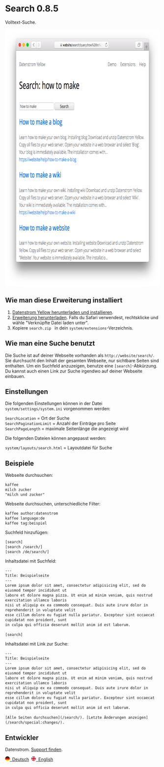 Search 0.8.5
============
Volltext-Suche.

<p align="center"><img src="search-screenshot.png?raw=true" width="795" height="836" alt="Bildschirmfoto"></p>

## Wie man diese Erweiterung installiert

1. [Datenstrom Yellow herunterladen und installieren](https://github.com/datenstrom/yellow/).
2. [Erweiterung herunterladen](https://github.com/datenstrom/yellow-extensions/raw/master/zip/search.zip). Falls du Safari verwendest, rechtsklicke und wähle "Verknüpfte Datei laden unter".
3. Kopiere `search.zip ` in dein `system/extensions`-Verzeichnis.

## Wie man eine Suche benutzt

Die Suche ist auf deiner Webseite vorhanden als `http://website/search/`. Sie durchsucht den Inhalt der gesamten Webseite, nur sichtbare Seiten sind enthalten. Um ein Suchfeld anzuzeigen, benutze eine `[search]`-Abkürzung. Du kannst auch einen Link zur Suche irgendwo auf deiner Webseite einbauen.

## Einstellungen

Die folgenden Einstellungen können in der Datei `system/settings/system.ini` vorgenommen werden:

`SearchLocation` = Ort der Suche  
`SearchPaginationLimit` = Anzahl der Einträge pro Seite  
`SearchPageLength` = maximale Seitenlänge die angezeigt wird  

Die folgenden Dateien können angepasst werden:

`system/layouts/search.html` = Layoutdatei für Suche  

## Beispiele

Webseite durchsuchen:

    kaffee
    milch zucker
    "milch und zucker"

Webseite durchsuchen, unterschiedliche Filter:

    kaffee author:datenstrom
    kaffee language:de
    kaffee tag:beispiel

Suchfeld hinzufügen:

    [search]
    [search /search/]
    [search /de/search/]

Inhaltsdatei mit Suchfeld:

    ---
    Title: Beispielseite
    ---
    Lorem ipsum dolor sit amet, consectetur adipisicing elit, sed do eiusmod tempor incididunt ut 
    labore et dolore magna pizza. Ut enim ad minim veniam, quis nostrud exercitation ullamco laboris 
    nisi ut aliquip ex ea commodo consequat. Duis aute irure dolor in reprehenderit in voluptate velit 
    esse cillum dolore eu fugiat nulla pariatur. Excepteur sint occaecat cupidatat non proident, sunt 
    in culpa qui officia deserunt mollit anim id est laborum.

    [search]

Inhaltsdatei mit Link zur Suche:

    ---
    Title: Beispielseite
    ---
    Lorem ipsum dolor sit amet, consectetur adipisicing elit, sed do eiusmod tempor incididunt ut 
    labore et dolore magna pizza. Ut enim ad minim veniam, quis nostrud exercitation ullamco laboris 
    nisi ut aliquip ex ea commodo consequat. Duis aute irure dolor in reprehenderit in voluptate velit 
    esse cillum dolore eu fugiat nulla pariatur. Excepteur sint occaecat cupidatat non proident, sunt 
    in culpa qui officia deserunt mollit anim id est laborum.
    
    [Alle Seiten durchsuchen](/search/). [Letzte Änderungen anzeigen](/search/special:changes/).

## Entwickler

Datenstrom. [Support finden](https://datenstrom.se/de/yellow/help/).

<p>
<a href="README-de.md"><img src="https://raw.githubusercontent.com/datenstrom/yellow-extensions/master/features/help/language-de.png" width="15" height="15" alt="Deutsch">&nbsp; Deutsch</a>&nbsp;
<a href="README.md"><img src="https://raw.githubusercontent.com/datenstrom/yellow-extensions/master/features/help/language-en.png" width="15" height="15" alt="English">&nbsp; English</a>&nbsp;
</p>
